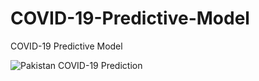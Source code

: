 # COVID-19-Predictive-Model
COVID-19 Predictive Model

![Pakistan COVID-19 Prediction](https://i.ibb.co/z4xwx2y/download.png)
